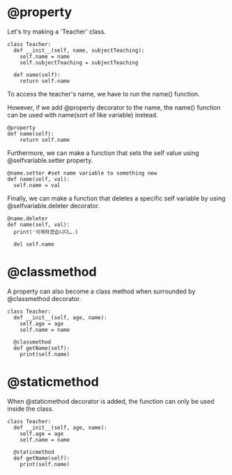 # @property

Let's try making a 'Teacher' class.

```
class Teacher:
  def __init__(self, name, subjectTeaching):
    self.name = name
    self.subjectTeaching = subjectTeaching

  def name(self):
    return self.name
```

To access the teacher's name, we have to run the name() function.

However, if we add @property decorator to the name, the name() function can be used with name(sort of like variable) instead.

```
@property
def name(self):
    return self.name
```

Furthermore, we can make a function that sets the self value using @selfvariable.setter property.

```
@name.setter #set name variable to something new
def name(self, val):
  self.name = val
```

Finally, we can make a function that deletes a specific self variable by using @selfvariable.deleter decorator.

```
@name.deleter
def name(self, val):
  print('삭제하겠습니다….)

  del self.name
```

# @classmethod

A property can also become a class method when surrounded by @classmethod decorator.

```
class Teacher:
  def __init__(self, age, name):
    self.age = age
    self.name = name

  @classmethod
  def getName(self):
    print(self.name)
```

# @staticmethod

When @staticmethod decorator is added, the function can only be used inside the class.

```
class Teacher:
  def __init__(self, age, name):
    self.age = age
    self.name = name

  @staticmethod
  def getName(self):
    print(self.name)
```

